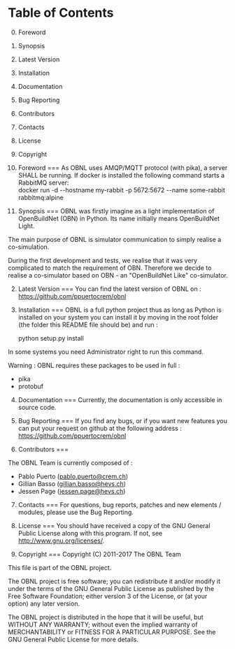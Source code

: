 Table of Contents
===
 0. Foreword
 1. Synopsis
 2. Latest Version
 3. Installation
 4. Documentation
 5. Bug Reporting
 6. Contributors
 7. Contacts
 8. License
 9. Copyright

0. Foreword
===
As OBNL uses AMQP/MQTT protocol (with pika), a server SHALL be running. If docker is 
installed the following command starts a RabbitMQ server:  
    docker run -d --hostname my-rabbit -p 5672:5672 --name some-rabbit rabbitmq:alpine

1. Synopsis
===
OBNL was firstly imagine as a light implementation of OpenBuildNet (OBN) in Python.
Its name initially means OpenBuildNet Light.

The main purpose of OBNL is simulator communication to simply realise a co-simulation.

During the first development and tests, we realise that it was very complicated
to match the requirement of OBN. Therefore we decide to realise a co-simulator based on
OBN - an "OpenBuildNet Like" co-simulator.

2. Latest Version
===
You can find the latest version of OBNL on :
    https://github.com/ppuertocrem/obnl


3. Installation
===
OBNL is a full python project thus as long as Python is installed on your
system you can install it by moving in the root folder (the folder this README
file should be) and run :

    python setup.py install
    
In some systems you need Administrator right to run this command.

Warning : OBNL requires these packages to be used in full :

 * pika
 * protobuf


4. Documentation
===
Currently, the documentation is only accessible in source code.


5. Bug Reporting
===
If you find any bugs, or if you want new features you can put your request on
github at the following address :
    https://github.com/ppuertocrem/obnl


6. Contributors
===

The OBNL Team is currently composed of :

 * Pablo Puerto (pablo.puerto@crem.ch)
 * Gillian Basso (gillian.basso@hevs.ch)
 * Jessen Page (jessen.page@hevs.ch)


7. Contacts
===
For questions, bug reports, patches and new elements / modules, please use the Bug Reporting.


8. License
===
You should have received a copy of the GNU General Public License along with
this program.
If not, see <http://www.gnu.org/licenses/>.


9. Copyright
===
Copyright (C) 2011-2017 The OBNL Team

This file is part of the OBNL project.

The OBNL project is free software; you can redistribute it and/or modify it
under the terms of the GNU General Public License as published by the Free
Software Foundation; either version 3 of the License, or (at your option) any
later version.

The OBNL project is distributed in the hope that it will be useful, but
WITHOUT ANY WARRANTY; without even the implied warranty of MERCHANTABILITY or
FITNESS FOR A PARTICULAR PURPOSE.
See the GNU General Public License for more details.
